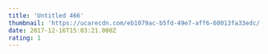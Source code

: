 ```yaml
---
title: 'Untitled 466'
thumbnail: 'https://ucarecdn.com/eb1079ac-b5fd-49e7-aff6-60013fa33edc/'
date: 2017-12-16T15:03:21.000Z
rating: 1
---
```

